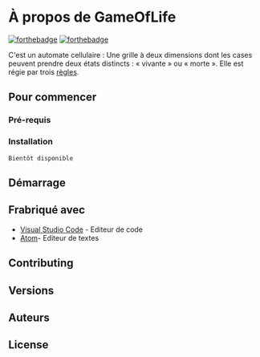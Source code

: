 # À propos de GameOfLife
[![forthebadge](https://forthebadge.com/images/badges/built-with-love.svg)](https://forthebadge.com) [![forthebadge](https://forthebadge.com/images/badges/powered-by-electricity.svg)](https://forthebadge.com)

C'est un automate cellulaire : Une grille à deux dimensions dont les cases peuvent prendre deux états distincts : « vivante » ou « morte ». Elle est régie par trois [règles](https://pastebin.com/esyTU5TD). 

## Pour commencer

### **Pré-requis**

### **Installation**

```
Bientôt disponible
```

## Démarrage

## Frabriqué avec

- [Visual Studio Code](https://code.visualstudio.com/) - Editeur de code
- [Atom](https://atom.io/)- Editeur de textes
## Contributing

## Versions

## Auteurs

## License
